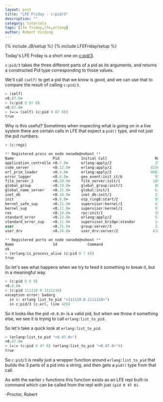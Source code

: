 ```yaml
---
layout: post
title: "LFE Friday - c:pid/3"
description: ""
category: tutorials
tags: [lfe friday,lfe,erlang]
author: Robert Virding
---
```

{% include JB/setup %}
{% include LFEFriday/setup %}

Today's LFE Friday is a short one on [c:pid/3](http://erlang.org/doc/man/c.html#pid-3).

``c:pid/3`` takes the three different parts of a pid as its arguments, and returns a constructed Pid type corresponding to those values.

We'll call ``(self)`` to get a pid that we know is good, and we can use that to compare the result of calling ``c:pid/3``.

```lisp
> (self)        
<0.87.0>
> (c:pid 0 87 0)
<0.87.0>
> (=:= (self) (c:pid 0 87 0))
true
```

Why is this useful?  Sometimes when inspecting what is going on in a live system there are certain calls in LFE that expect a ``pid()`` type, and not just the pid numbers.

```lisp
> (c:regs)

** Registered procs on node nonode@nohost **
Name                  Pid          Initial Call                      Reds Msgs
application_controlle <0.7.0>      erlang:apply/2                    3594    0
code_server           <0.12.0>     erlang:apply/2                  415654    0
erl_prim_loader       <0.3.0>      erlang:apply/2                  900396    0
error_logger          <0.6.0>      gen_event:init_it/6               9565    0
file_server_2         <0.20.0>     file_server:init/1               18072    0
global_group          <0.19.0>     global_group:init/1               8057    0
global_name_server    <0.15.0>     global:init/1                     6341    0
inet_db               <0.18.0>     inet_db:init/1                    2394    0
init                  <0.0.0>      otp_ring0:start/2                 9920    0
kernel_safe_sup       <0.31.0>     supervisor:kernel/1               4389    0
kernel_sup            <0.11.0>     supervisor:kernel/1               9798    0
rex                   <0.14.0>     rpc:init/1                        3086    0
standard_error        <0.22.0>     erlang:apply/2                    5386    0
standard_error_sup    <0.21.0>     supervisor_bridge:standar         1402    0
user                  <0.25.0>     group:server/3                    3202    0
user_drv              <0.24.0>     user_drv:server/2                41003    0

** Registered ports on node nonode@nohost **
Name                  Id              Command                                 
ok
> (erlang:is_process_alive (c:pid 0 7 0))
true
```

So let's see what happens when we try to feed it something to break it, but in a meaningful way.

```lisp
> (c:pid 0 0 0)
<0.0.0>
> (c:pid 111110 0 1111110)
exception error: badarg
  in (: erlang list_to_pid "<111110.0.1111110>")
  in c:pid/3 (c.erl, line 426)
```

So it looks like the pid ``<0.0.0>`` is a valid pid, but when we throw it something else, we see it is trying to call ``erlang:list_to_pid``.

So let's take a quick look at ``erlang:list_to_pid``.

```lisp
> (erlang:list_to_pid "<0.47.0>")
<0.47.0>
> (=:= (c:pid 0 47 0) (erlang:list_to_pid "<0.47.0>"))
true
```

So ``c:pid/3`` is really just a wrapper function around
``erlang:list_to_pid`` that builds the 3 parts of a pid into a string,
and then gets a ``pid()`` type from that call.

As with the earlier ``c`` functions this function exists as an LFE repl built-in command which can be called from the repl with just ``(pid 0 47 0)``.

-Proctor, Robert
